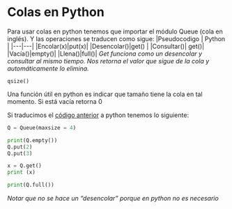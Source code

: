 # Colas en Python
<!-- NO SE USA -->

Para usar colas en python tenemos que importar el módulo Queue (cola en inglés). Y las operaciones se traducen como sigue:
|Pseudocodigo | Python |
|---|---|
|Encolar(x)|put(x)|
|Desencolar()|get() |
|Consultar()| get()|
|Vacía()|empty()|
|Llena()|full()|
_Get funciona como un desencolar y consultar al mismo tiempo. Nos retorna el valor que sigue de la cola y automáticamente lo elimina._


```qsize()```

Una función útil en python es indicar que tamaño tiene la cola en tal momento. Si está vacía retorna 0


Si traducimos el [código anterior](cola_operaciones.html#ejemplo) a python tenemos lo siguiente:
```py
Q = Queue(maxsize = 4)

print(Q.empty())
Q.put(2)
Q.put(3)

x = Q.get()
print (x)

print(Q.full())
```
_Notar que no se hace un “desencolar” porque en python no es necesario_
